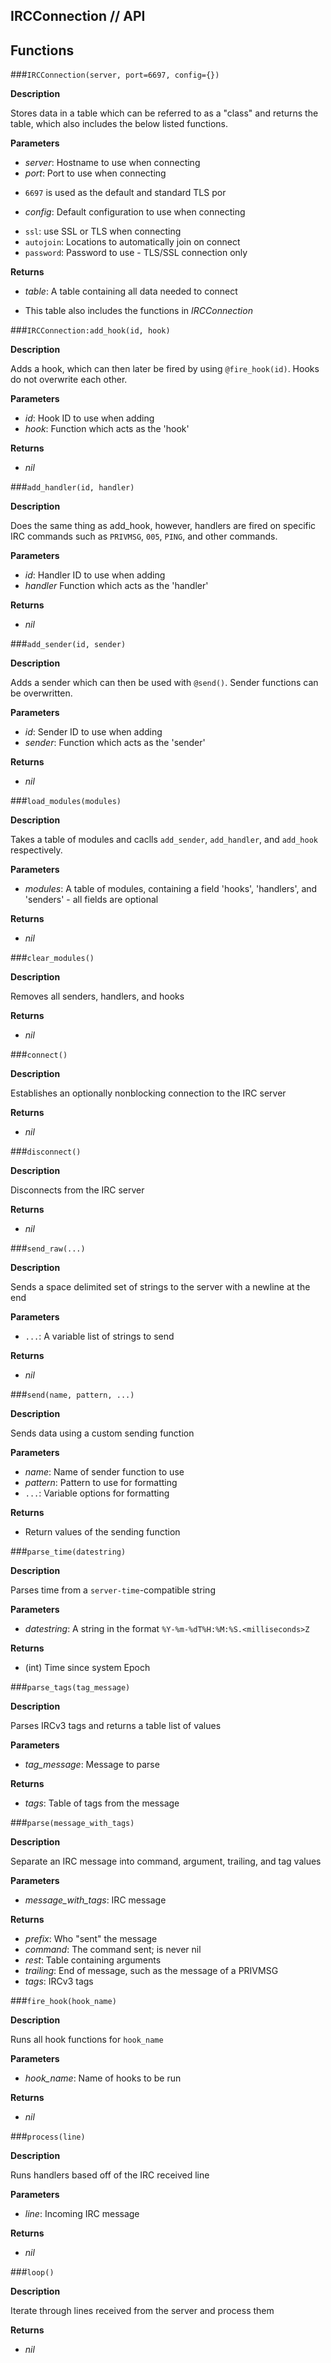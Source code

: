 ## IRCConnection // API

## Functions

###`IRCConnection(server, port=6697, config={})`

**Description**

Stores data in a table which can be referred to as a "class" and returns
the table, which also includes the below listed functions.

**Parameters**

 * *server*: Hostname to use when connecting
 * *port*: Port to use when connecting
  - `6697` is used as the default and standard TLS por
 * *config*: Default configuration to use when connecting
  - `ssl`: use SSL or TLS when connecting
  - `autojoin`: Locations to automatically join on connect
  - `password`: Password to use - TLS/SSL connection only

**Returns**

 * _table_: A table containing all data needed to connect
  - This table also includes the functions in _IRCConnection_

###`IRCConnection:add_hook(id, hook)`

**Description**

Adds a hook, which can then later be fired by using `@fire_hook(id)`. Hooks do not overwrite each other.

**Parameters**

 * *id*: Hook ID to use when adding
 * *hook*: Function which acts as the 'hook'

**Returns**

 * _nil_

###`add_handler(id, handler)`

**Description**

Does the same thing as add_hook, however, handlers are fired on specific IRC commands such as `PRIVMSG`, `005`, `PING`, and other commands.

**Parameters**

 * *id*: Handler ID to use when adding
 * *handler* Function which acts as the 'handler'

**Returns**

 * _nil_

###`add_sender(id, sender)`

**Description**

Adds a sender which can then be used with `@send()`. Sender functions can be overwritten.

**Parameters**

 * *id*: Sender ID to use when adding
 * *sender*: Function which acts as the 'sender'

**Returns**

 * _nil_

###`load_modules(modules)`

**Description**

Takes a table of modules and caclls `add_sender`, `add_handler`, and `add_hook` respectively.

**Parameters**

 * *modules*: A table of modules, containing a field 'hooks', 'handlers', and 'senders' - all fields are optional

**Returns**

 * _nil_

###`clear_modules()`

**Description**

Removes all senders, handlers, and hooks

**Returns**

 * _nil_

###`connect()`

**Description**

Establishes an optionally nonblocking connection to the IRC server

**Returns**

 * _nil_

###`disconnect()`

**Description**

Disconnects from the IRC server

**Returns**

 * _nil_

###`send_raw(...)`

**Description**

Sends a space delimited set of strings to the server with a newline at the end

**Parameters**

 * `...`: A variable list of strings to send

**Returns**

 * _nil_

###`send(name, pattern, ...)`

**Description**

Sends data using a custom sending function

**Parameters**

 * *name*: Name of sender function to use
 * *pattern*: Pattern to use for formatting
 * `...`: Variable options for formatting

**Returns**

 * Return values of the sending function

###`parse_time(datestring)`

**Description**

Parses time from a `server-time`-compatible string

**Parameters**

 * *datestring*: A string in the format `%Y-%m-%dT%H:%M:%S.<milliseconds>Z`

**Returns**

 * (int) Time since system Epoch

###`parse_tags(tag_message)`

**Description**

Parses IRCv3 tags and returns a table list of values

**Parameters**

 * *tag_message*: Message to parse

**Returns**

 * _tags_: Table of tags from the message

###`parse(message_with_tags)`

**Description**

Separate an IRC message into command, argument, trailing, and tag values

**Parameters**

 * *message_with_tags*: IRC message

**Returns**

 * _prefix_: Who "sent" the message
 * _command_: The command sent; is never nil
 * _rest_: Table containing arguments
 * _trailing_: End of message, such as the message of a PRIVMSG
 * _tags_: IRCv3 tags

###`fire_hook(hook_name)`

**Description**

Runs all hook functions for `hook_name`

**Parameters**

 * *hook_name*: Name of hooks to be run

**Returns**

 * _nil_

###`process(line)`

**Description**

Runs handlers based off of the IRC received line

**Parameters**

 * *line*: Incoming IRC message

**Returns**

 * _nil_

###`loop()`

**Description**

Iterate through lines received from the server and process them

**Returns**

 * _nil_
